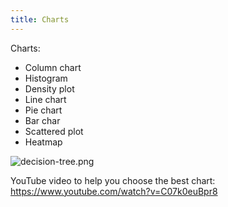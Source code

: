 ```yaml
---
title: Charts
---
```

Charts:
- Column chart
- Histogram
- Density plot
- Line chart
- Pie chart
- Bar char
- Scattered plot
- Heatmap

![decision-tree.png](None)

YouTube video to help you choose the best chart: https://www.youtube.com/watch?v=C07k0euBpr8